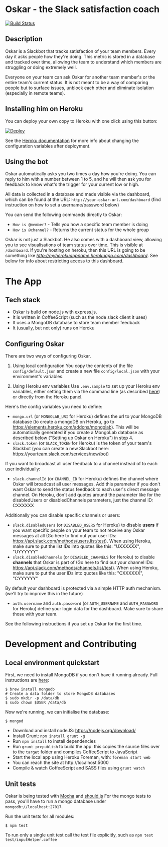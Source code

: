 # Oskar - the Slack satisfaction coach

[![Build Status](https://travis-ci.org/wearehanno/oskar.svg?branch=master)](https://travis-ci.org/wearehanno/oskar)

## Description

Oskar is a Slackbot that tracks satisfaction of your team members. Every day it asks people how they're doing. This metric is stored in a database and tracked over time, allowing the team to understand which members are struggling or doing extremely well.

Everyone on your team can ask Oskar for another team member's or the entire team's current status. It is not meant to be a way of comparing people but to surface issues, unblock each other and eliminate isolation (especially in remote teams).

## Installing him on Heroku

You can deploy your own copy to Heroku with one click using this button:

[![Deploy](https://www.herokucdn.com/deploy/button.png)](https://heroku.com/deploy)

See the [Heroku documentation](https://devcenter.heroku.com/articles/config-vars) for more info about changing the configuration variables after deployment.

## Using the bot

Oskar automatically asks you two times a day how you're doing. You can reply to him with a number between 1 to 5, and he will then ask you for feedback to know what's the trigger for your current low or high.

All data is collected in a database and made visible via the dashboard, which can be found at the URL:
`http://your-oskar-url.com/dashboard` (find instruction on how to set a username/password below)

You can send the following commands directly to Oskar:
- `How is @member?` - Tells you how a specific team member is doing
- `How is @channel?` - Returns the current status for the whole group

Oskar is not just a Slackbot. He also comes with a dashboard view, allowing you to see visualisations of team status over time. This is visible at `/dashboard`. If you're hosting on heroku, then this URL is going to be something like _http://myherokuappname.herokuapp.com/dashboard_. See below for info about restricting access to this dashboard.

# The App

## Tech stack

- Oskar is build on node.js with express.js.
- It is written in CoffeeScript (such as the node slack client it uses)
- It uses a MongoDB database to store team member feedback
- It (usually, but not only) runs on Heroku

## Configuring Oskar

There are two ways of configuring Oskar.

1) Using local configuration
You copy the contents of the file `config/default.json` and create a new file `config/local.json` with your environment's variables.

2) Using Heroku env variables
Use `.env.sample` to set up your Heroku env variables, either setting them via the command line (as described [here](https://devcenter.heroku.com/articles/config-vars)) or directly from the Heroku panel.

Here's the config variables you need to define:
- `mongo.url` (or `MONGOLAB_URI` for Heroku) defines the url to your MongoDB database (to create a mongoDB on Heroku, go to https://elements.heroku.com/addons/mongolab). This will be automatically generated if you create a MongoLab database as described below ("Setting up Oskar on Heroku") in step 4.
- `slack.token` (or `SLACK_TOKEN` for Heroku) is the token of your team's Slackbot (you can create a new Slackbot here: https://yourteam.slack.com/services/new/bot)

If you want to broadcast all user feedback to a channel instead of to each user individually:
- `slack.channelId` (or `CHANNEL_ID` for Heroku) defines the channel where Oskar will broadcast all user messages. Add this parameter if you don't want Oskar to send the status feedback to each user's direct message channel. On Heroku, don't add quotes around the parameter like for the disabledUsers or disabledChannels parameters, just the channel ID: CXXXXXX

Additionally you can disable specific channels or users:
- `slack.disabledUsers` (or `DISABLED_USERS` for Heroku) to disable **users** if you want specific people on your team to not receive any Oskar messages at all (Go here to find out your user IDs: https://api.slack.com/methods/users.list/test). When using Heroku, make sure to put the list IDs into quotes like this: "UXXXXXX", "UYYYYYY"
- `slack.disabledChannels` (or `DISABLED_CHANNELS` for Heroku) to disable **channels** that Oskar is part of (Go here to find out your channel IDs: https://api.slack.com/methods/channels.list/test). When using Heroku, make sure to put the user IDs into quotes like this: "CXXXXXX", "CYYYYYY"

By default your dashboard is protected via a simple HTTP auth mechanism. (we'll try to improve this in the future)
- `auth.username` and `auth.password` (or `AUTH_USERNAME` and `AUTH_PASSWORD` for Heroku) define your login data for the dashboard. Make sure to share those with your team.

See the following instructions if you set up Oskar for the first time.

# Development and Contributing

## Local environment quickstart

First, we need to install MongoDB if you don't have it running already. Full instructions are [here](http://docs.mongodb.org/manual/installation/):

    $ brew install mongodb
    # Create a data folder to store MongoDB databases
    $ sudo mkdir -p /data/db
    $ sudo chown $USER /data/db

Now we're running, we can initialise the database:

    $ mongod

- Download and install nodeJS: https://nodejs.org/download/
- Install Grunt: `npm install grunt -g`
- Run `npm install` to install dependencies
- Run `grunt prepublish` to build the app: this copies the source files over to the `target` folder and compiles CoffeeScript to JavaScript
- Start the local app using Heroku Foreman, with: `foreman start web`
- You can reach the site at http://localhost:5000
- Compile & watch CoffeeScript and SASS files using `grunt watch`

## Unit tests

Oskar is being tested with [Mocha](http://mochajs.org/) and [should.js](https://github.com/tj/should.js/)
For the mongo tests to pass, you'll have to run a mongo database under `mongodb://localhost:27017`.

Run the unit tests for all modules:

    $ npm test

To run only a single unit test call the test file explicitly, such as `npm test test/inputHelper.coffee`